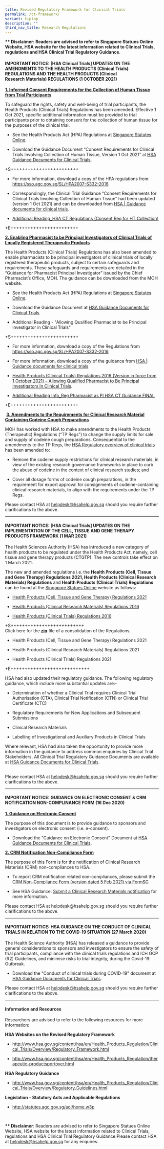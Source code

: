 ```yaml
---
title: Revised Regulatory Framework for Clinical Trials
permalink: /ct-framework/
variant: tiptap
description: ""
third_nav_title: Research Regulations
---
```

<p><strong>** Disclaimer: Readers are advised to refer to Singapore Statues Online Website, HSA website for the latest information related to Clinical Trials, regulations and HSA Clinical Trial Regulatory Guidance.​</strong>
</p>
<p></p>
<h4><strong>IMPORTANT NOTICE: [HSA Clinical Trials] UPDATES ON THE AMENDMENTS TO THE HEALTH PRODUCTS (Clinical Trials) REGULATIONS AND THE HEALTH PRODUCTS (Clinical Research&nbsp;Materials) REGULATIONS (1 OCTOBER 2021)</strong></h4>
<p><strong><u>1. Informed Consent Requirements for the Collection of Human Tissue from Trial Participants</u></strong>
</p>
<p>To safeguard the rights, safety and well-being of trial participants,
the Health Products (Clinical Trials) Regulations has been amended. Effective
1 Oct 2021, specific additional information must be provided to trial participants
prior to obtaining consent for the collection of human tissue for the purposes
of the clinical trial.&nbsp;</p>
<ul data-tight="true" class="tight">
<li>
<p>See the Health Products Act (HPA) Regulations at <a href="https://sso.agc.gov.sg/SL/HPA2007-S332-2016#top" rel="noopener nofollow" target="_blank">Singapore Statutes Online</a>.</p>
</li>
<li>
<p>Download the Guidance Document “Consent Requirements for Clinical Trials
Involving Collection of Human Tissue, Version 1 Oct 2021" at <a href="https://www.hsa.gov.sg/clinical-trials/regulatory-guidances" rel="noopener nofollow" target="_blank">HSA Guidance Documents for Clinical Trials</a>.</p>
</li>
</ul>
<p></p>
<p>+S++++++++++++++++++++++++</p>
<ul data-tight="true" class="tight">
<li>
<p>For more information, download a copy of the HPA regulations from <a href="https://sso.agc.gov.sg/SL/HPA2007-S332-2016" rel="noopener noreferrer nofollow" target="_blank"><u>https://sso.agc.gov.sg/SL/HPA2007-S332-2016</u></a>
</p>
</li>
<li>
<p>Correspondingly, the Clinical Trial Guidance “Consent Requirements for
Clinical Trials Involving Collection of Human Tissue” had been updated
(version 1 Oct 2021) and can be downloaded from&nbsp;<a href="https://www.hsa.gov.sg/clinical-trials/regulatory-guidances" rel="noopener noreferrer nofollow" target="_blank"><u>HSA | Guidance documents for clinical trials</u></a>.</p>
</li>
<li>
<p><a href="https://www.research.nhg.com.sg/wps/wcm/connect/002f0002-b57a-48da-bfc2-380d478882c8/Additional+Reading_HSA_CT_Regulations_Consent_Req_for_HT_Collect_FINAL_22Oct21.pdf?MOD=AJPERES&amp;CVID=nRlME0i&amp;CVID=nRlME0i&amp;CVID=nRlME0i&amp;CVID=nRlME0i&amp;CVID=nRlME0i&amp;CVID=nRlME0i&amp;CVID=nRlME0i" rel="noopener noreferrer nofollow" target="_blank"><u>Additional Reading_HSA CT Regulations (Consent Req for HT Collection)</u></a>
</p>
</li>
</ul>
<p>+E++++++++++++++++++++++++</p>
<p></p>
<p><strong><u>2. Enabling Pharmacist to be Principal Investigators of Clinical Trials of Locally Registered Therapeutic Products</u></strong>
</p>
<p>The Health Products (Clinical Trials) Regulations has also been amended
to enable pharmacists to be principal investigators of clinical trials
of locally registered therapeutic products, subject to certain safeguards
and requirements. These safeguards and requirements are detailed in the
“Guidance for Pharmacist Principal Investigator” issued by the Chief Pharmacist’s
Office, MOH. The guidance can be downloaded from the MOH website.&nbsp;</p>
<ul data-tight="true" class="tight">
<li>
<p>See the Health Products Act (HPA) Regulations at <a href="https://sso.agc.gov.sg/SL/HPA2007-S332-2016#top" rel="noopener nofollow" target="_blank">Singapore Statutes Online</a>.</p>
</li>
<li>
<p>Download the Guidance Document at <a href="https://www.hsa.gov.sg/clinical-trials/regulatory-guidances" rel="noopener nofollow" target="_blank">HSA Guidance Documents for Clinical Trials</a>.</p>
</li>
<li>
<p>Additional Reading - "Allowing Qualified Pharmacist to be Principal Investigator
in Clinical Trials"</p>
</li>
</ul>
<p></p>
<p>+S++++++++++++++++++++++++</p>
<ul data-tight="true" class="tight">
<li>
<p>For more information, download a copy of the Regulations from <a href="https://sso.agc.gov.sg/SL/HPA2007-S332-2016" rel="noopener noreferrer nofollow" target="_blank"><u>https://sso.agc.gov.sg/SL/HPA2007-S332-2016</u></a>
</p>
</li>
<li>
<p>For more information, download a copy of the guidance from <a href="https://www.hsa.gov.sg/clinical-trials/regulatory-guidances" rel="noopener noreferrer nofollow" target="_blank">HSA | Guidance documents for clinical trials</a>
</p>
</li>
<li>
<p><a href="https://www.research.nhg.com.sg/wps/wcm/connect/037369d0-466a-493c-81ff-cd68ca1e50aa/Health+Products+%28Clinical+Trials%29+Regulations+2016+%281%29.pdf?MOD=AJPERES&amp;CVID=nRqa0vX&amp;CVID=nRqa0vX&amp;CVID=nRqa0vX" rel="noopener noreferrer nofollow" target="_blank"><u>Health Products (Clinical Trials) Regulations 2016 (Version in force from 1 October 2021) – Allowing Qualified Pharmacist to Be Principal Investigators In Clinical Trials</u></a>.&nbsp;</p>
</li>
<li>
<p><a href="https://www.research.nhg.com.sg/wps/wcm/connect/c4565f5f-f052-4c3d-9884-e4673876581e/Additional_Info_Reg_Pharmacist_as_PI_HSA_CT_Guidance_FINAL_22Oct21.pdf?MOD=AJPERES&amp;CVID=nRlMK5a&amp;CVID=nRlMK5a&amp;CVID=nRlMK5a" rel="noopener noreferrer nofollow" target="_blank"><u>Additional Reading Info_Reg Pharmacist as PI HSA CT Guidance FINAL</u></a>
</p>
</li>
</ul>
<p>+E++++++++++++++++++++++++</p>
<p></p>
<p>&nbsp;<strong><u>3. Amendments to the Requirements for Clinical Research Material Containing Codeine Cough Preparations</u></strong>
</p>
<p>MOH has worked with HSA to make amendments to the Health Products (Therapeutic)
Regulations (“TP Regs”) to change the supply limits for sale and supply
of codeine cough preparations. Consequential to the amendments to the TP
Regs, the <a href="https://www.hsa.gov.sg/clinical-trials/overview" rel="noopener noreferrer nofollow" target="_blank"><u>HSA Regulatory overview of clinical trials​</u></a> has
been amended to:</p>
<ul data-tight="true" class="tight">
<li>
<p>Remove the codeine supply restrictions for clinical research materials,
in view of the existing research governance frameworks in place to curb
the abuse of codeine in the context of clinical research studies; and</p>
</li>
<li>
<p>Cover all dosage forms of codeine cough preparations, in the requirement
for export approval for consignments of codeine-containing clinical research
materials, to align with the requirements under the TP Regs.</p>
</li>
</ul>
<p>Please contact HSA at <a href="mailto:helpdesk@hsahelp.gov.sg" rel="noopener noreferrer nofollow" target="_blank">helpdesk@hsahelp.gov.sg</a> should
you require further clarifications to the above.</p>
<p></p>
<hr>
<h4><strong>IMPORTANT NOTICE: [HSA Clinical Trials] UPDATES ON THE IMPLEMENTATION OF THE CELL, TISSUE AND GENE THERAPY PRODUCTS FRAMEWORK (1 MAR 2021)</strong></h4>
<p>The Health Sciences Authority (HSA) has introduced a new category of health
products to be regulated under the Health Products Act, namely, cell tissue
and gene therapy products (CTGTP). The new controls take effect on 1 March
2021.</p>
<p>The new and amended regulations i.e. the <strong>Health Products (Cell, Tissue and Gene Therapy) Regulations 2021, Health Products (Clinical Research Materials) Regulations</strong> and <strong>Health Products (Clinical Trials) Regulations </strong>can
be found at the <a href="https://sso.agc.gov.sg/" rel="noopener noreferrer nofollow" target="_blank"><u>Singapore Statues Online</u></a> website
as follows:</p>
<ul data-tight="true" class="tight">
<li>
<p><a href="https://sso.agc.gov.sg//SL/HPA2007-S104-2021?DocDate=20231211" rel="noopener nofollow" target="_blank">Health Products (Cell, Tissue and Gene Therapy) Regulations 2021</a>
</p>
</li>
<li>
<p><a href="https://sso.agc.gov.sg//SL/HPA2007-S332-2016?DocDate=20231211" rel="noopener nofollow" target="_blank">Health Products (Clinical Research Materials) Regulations 2016</a>
</p>
</li>
<li>
<p><a href="https://sso.agc.gov.sg//SL/HPA2007-S331-2016?DocDate=20231211" rel="noopener nofollow" target="_blank">Health Products (Clinical Trials) Regulations 2016</a>
</p>
</li>
</ul>
<p></p>
<p>+S++++++++++++++++++++++++++
<br>Click here for the <strong><a href="https://www.research.nhg.com.sg/wps/wcm/connect/5d5223f7-7b06-4ebe-8c2f-792a8e792251/REGULATIONS_1Mar21.zip?MOD=AJPERES&amp;CVID=nx3ga9K&amp;CVID=nx3ga9K&amp;CVID=nx3ga9K&amp;CVID=nx3ga9K&amp;CVID=nx3ga9K&amp;CVID=nx3ga9K&amp;CVID=nx3ga9K&amp;CVID=nx3ga9K&amp;CVID=nx3ga9K&amp;CVID=nx3ga9K" rel="noopener noreferrer nofollow" target="_blank"><u>zip</u></a></strong> file
of a consolidation of the Regulations.</p>
<ul data-tight="true" class="tight">
<li>
<p>Health Products (Cell, Tissue and Gene Therapy) Regulations 2021</p>
</li>
<li>
<p>Health Products (Clinical Research Materials) Regulations 2021</p>
</li>
<li>
<p>Health Products (Clinical Trials) Regulations 2021</p>
</li>
</ul>
<p>+E++++++++++++++++++++++++++++</p>
<p></p>
<p>HSA had also updated their regulatory guidance. The following regulatory
guidance, which include more substantial updates are:-</p>
<ul data-tight="true" class="tight">
<li>
<p>Determination of whether a Clinical Trial requires Clinical Trial Authorisation
(CTA), Clinical Trial Notification (CTN) or Clinical Trial Certificate
(CTC)</p>
</li>
<li>
<p>Regulatory Requirements for New Applications and Subsequent Submissions</p>
</li>
<li>
<p>Clinical Research Materials</p>
</li>
<li>
<p>Labelling of Investigational and Auxiliary Products in Clinical Trials</p>
</li>
</ul>
<p>Where relevant, HSA had also taken the opportunity to provide more information
in the guidance to address common enquiries by Clinical Trial Stakeholders.&nbsp;All
Clinical Trial Regulatory Guidance Documents are available at <a href="https://www.hsa.gov.sg/clinical-trials/regulatory-guidances" rel="noopener nofollow" target="_blank">HSA Guidance Documents for Clinical Trials</a>.</p>
<p>
<br>Please contact HSA at <a href="mailto:helpdesk@hsahelp.gov.sg" rel="noopener noreferrer nofollow" target="_blank">helpdesk@hsahelp.gov.sg</a> should
you require further clarifications to the above.</p>
<p></p>
<hr>
<h4><strong>IMPORTANT NOTICE: GUIDANCE ON ELECTRONIC CONSENT &amp; CRM NOTIFICATION NON-COMPLINANCE FORM (16 Dec 2020)</strong></h4>
<p><strong><u>1. Guidance on Electronic Consent</u></strong>
</p>
<p>The purpose of this document is to provide guidance to sponsors and investigators
on electronic consent (i.e. e-consent).</p>
<ul data-tight="true" class="tight">
<li>
<p>Download the "Guidance on Electronic Consent" Document at <a href="https://www.hsa.gov.sg/clinical-trials/regulatory-guidances" rel="noopener nofollow" target="_blank">HSA Guidance Documents for Clinical Trials</a>.</p>
<p></p>
</li>
</ul>
<p><strong><u>2. CRM Notification Non-Compliance Form</u></strong>
</p>
<p>The purpose of this Form is for the notification of Clinical Research
Materials (CRM) non-compliances to HSA.</p>
<ul data-tight="true" class="tight">
<li>
<p>To report CRM notification related non-compliances, please submit the
<a href="https://form.gov.sg/6018acf6574d5e0011284bd2" rel="noopener nofollow" target="_blank">CRM Non-Compliance Form (version dated 5 Feb 2021) via FormSG</a>
</p>
</li>
<li>
<p>See HSA Guidance: <a href="https://www.hsa.gov.sg/clinical-trials/crm-notification" rel="noopener nofollow" target="_blank">Submit a Clinical Research Materials notification</a> for
more information.</p>
</li>
</ul>
<p>Please contact HSA at <a rel="noopener noreferrer nofollow" target="_blank">helpdesk@hsahelp.gov.sg</a> should
you require further clarifications to the above.</p>
<p></p>
<hr>
<p></p>
<h4><strong>IMPORTANT NOTICE: HSA GUIDANCE ON THE CONDUCT OF CLINICAL TRIALS IN RELATION TO THE COVID-19 SITUATION (27 March 2020)</strong></h4>
<p>The Health Science Authority (HSA) has released a guidance to provide
general considerations to sponsors and investigators to ensure the safety
of trial participants, compliance with the clinical trials regulations
and ICH GCP (R2) Guidelines, and minimise risks to trial integrity, during
the Covid-19 Outbreak.</p>
<ul data-tight="true" class="tight">
<li>
<p>Download the "Conduct of clinical trials during COVID-19" document at
<a href="https://www.hsa.gov.sg/clinical-trials/regulatory-guidances" rel="noopener nofollow" target="_blank">HSA Guidance Documents for Clinical Trials</a>.</p>
</li>
</ul>
<p>Please contact HSA at <a href="mailto:helpdesk@hsahelp.gov.sg" rel="noopener noreferrer nofollow" target="_blank">helpdesk@hsahelp.gov.sg</a> should
you require further clarifications to the above.</p>
<p></p>
<hr>
<p></p>
<h4><strong>Information and Resources</strong></h4>
<p>Researchers are advised to refer to the following resources for more information:</p>
<p><strong>HSA Websites on the Revised Regulatory Framework</strong>
</p>
<ul data-tight="true" class="tight">
<li>
<p><a href="https://sso.agc.gov.sg/SL/HPA2007-S332-2016" rel="noopener noreferrer nofollow" target="_blank"><u>http://www.hsa.gov.sg/content/hsa/en/Health_Products_Regulation/Clinical_Trials/Overview/Regulatory_Framework.html</u></a>
</p>
</li>
<li>
<p><a href="https://sso.agc.gov.sg/SL/HPA2007-S332-2016" rel="noopener noreferrer nofollow" target="_blank"><u>http://www.hsa.gov.sg/content/hsa/en/Health_Products_Regulation/therapeutic-productsportover.html</u></a>
</p>
<p></p>
</li>
</ul>
<p><strong>HSA Regulatory Guidance</strong>
</p>
<ul data-tight="true" class="tight">
<li>
<p><a href="https://sso.agc.gov.sg/SL/HPA2007-S332-2016" rel="noopener noreferrer nofollow" target="_blank"><u>http://www.hsa.gov.sg/content/hsa/en/Health_Products_Regulation/Clinical_Trials/Overview/Regulatory_Guidelines.html</u></a>
</p>
</li>
</ul>
<p><strong>Legislation – Statutory Acts and Applicable Regulations</strong>
</p>
<ul data-tight="true" class="tight">
<li>
<p><a href="https://sso.agc.gov.sg/SL/HPA2007-S332-2016" rel="noopener noreferrer nofollow" target="_blank"><u>http://statutes.agc.gov.sg/aol/home.w3p</u></a>
</p>
</li>
</ul>
<p></p>
<p>
<br>
</p>
<p><strong>** Disclaimer: </strong>Readers are advised to refer to Singapore
Statues Online Website, HSA website for the latest information related
to Clinical Trials, regulations and HSA Clinical Trial Regulatory Guidance.​
Please contact HSA at <a href="mailto:helpdesk@hsahelp.gov.sg" rel="noopener noreferrer nofollow" target="_blank">helpdesk@hsahelp.gov.sg</a> for any
enquires.</p>